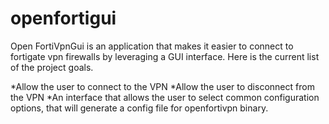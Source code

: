 # openfortigui

Open FortiVpnGui is an application that makes it easier to connect to fortigate vpn firewalls by leveraging a GUI interface.  Here is the current list of the project goals.

  *Allow the user to connect to the VPN
  *Allow the user to disconnect from the VPN
  *An interface that allows the user to select common configuration options, that will generate a config file for openfortivpn binary.
